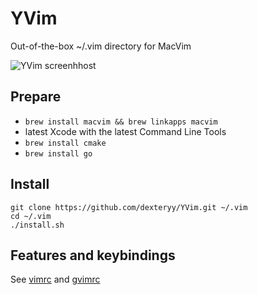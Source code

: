 

# YVim

Out-of-the-box ~/.vim directory for MacVim

![YVim screenhhost](https://raw.github.com/dexteryy/YVim/master/screenshot.png)

## Prepare

* `brew install macvim && brew linkapps macvim`
* latest Xcode with the latest Command Line Tools
* `brew install cmake`
* `brew install go`

## Install

```
git clone https://github.com/dexteryy/YVim.git ~/.vim
cd ~/.vim
./install.sh
```

## Features and keybindings

See [vimrc](https://github.com/dexteryy/YVim/blob/master/vimrc) and [gvimrc](https://github.com/dexteryy/YVim/blob/master/gvimrc)



